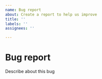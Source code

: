 ```yaml
---
name: Bug report
about: Create a report to help us improve
title: ''
labels: ''
assignees: ''

---
```

# Bug report

Describe about this bug
